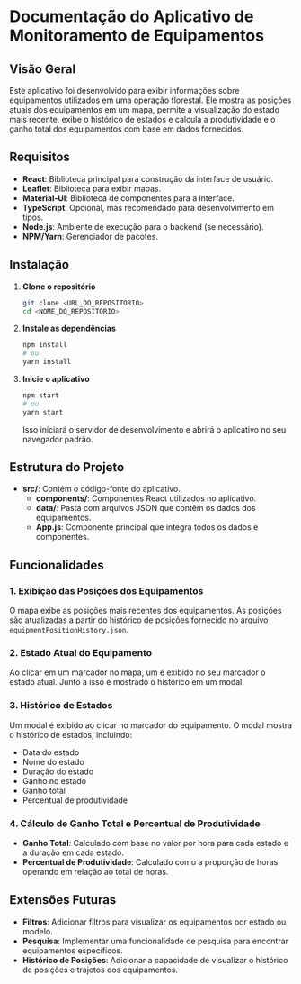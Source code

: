 # Documentação do Aplicativo de Monitoramento de Equipamentos

## Visão Geral

Este aplicativo foi desenvolvido para exibir informações sobre equipamentos utilizados em uma operação florestal. Ele mostra as posições atuais dos equipamentos em um mapa, permite a visualização do estado mais recente, exibe o histórico de estados e calcula a produtividade e o ganho total dos equipamentos com base em dados fornecidos.

## Requisitos

- **React**: Biblioteca principal para construção da interface de usuário.
- **Leaflet**: Biblioteca para exibir mapas.
- **Material-UI**: Biblioteca de componentes para a interface.
- **TypeScript**: Opcional, mas recomendado para desenvolvimento em tipos.
- **Node.js**: Ambiente de execução para o backend (se necessário).
- **NPM/Yarn**: Gerenciador de pacotes.

## Instalação

1. **Clone o repositório**

   ```bash
   git clone <URL_DO_REPOSITORIO>
   cd <NOME_DO_REPOSITORIO>
   ```

2. **Instale as dependências**

   ```bash
   npm install
   # ou
   yarn install
   ```

3. **Inicie o aplicativo**

   ```bash
   npm start
   # ou
   yarn start
   ```

   Isso iniciará o servidor de desenvolvimento e abrirá o aplicativo no seu navegador padrão.

## Estrutura do Projeto

- **src/**: Contém o código-fonte do aplicativo.
  - **components/**: Componentes React utilizados no aplicativo.
  - **data/**: Pasta com arquivos JSON que contêm os dados dos equipamentos.
  - **App.js**: Componente principal que integra todos os dados e componentes.

## Funcionalidades

### 1. Exibição das Posições dos Equipamentos

O mapa exibe as posições mais recentes dos equipamentos. As posições são atualizadas a partir do histórico de posições fornecido no arquivo `equipmentPositionHistory.json`.

### 2. Estado Atual do Equipamento

Ao clicar em um marcador no mapa, um é exibido no seu marcador o estado atual. Junto a isso é mostrado o histórico em um modal.

### 3. Histórico de Estados

Um modal é exibido ao clicar no marcador do equipamento. O modal mostra o histórico de estados, incluindo:
- Data do estado
- Nome do estado
- Duração do estado
- Ganho no estado
- Ganho total
- Percentual de produtividade

### 4. Cálculo de Ganho Total e Percentual de Produtividade

- **Ganho Total**: Calculado com base no valor por hora para cada estado e a duração em cada estado.
- **Percentual de Produtividade**: Calculado como a proporção de horas operando em relação ao total de horas.


## Extensões Futuras

- **Filtros**: Adicionar filtros para visualizar os equipamentos por estado ou modelo.
- **Pesquisa**: Implementar uma funcionalidade de pesquisa para encontrar equipamentos específicos.
- **Histórico de Posições**: Adicionar a capacidade de visualizar o histórico de posições e trajetos dos equipamentos.
